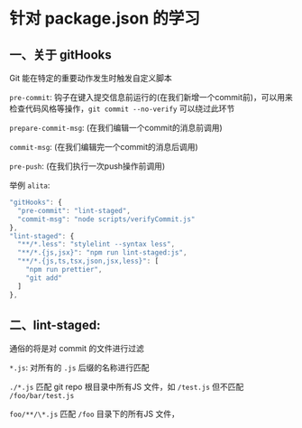 # 针对 package.json 的学习

## 一、关于 gitHooks

Git 能在特定的重要动作发生时触发自定义脚本

`pre-commit`: 钩子在键入提交信息前运行的(在我们新增一个commit前)，可以用来检查代码风格等操作，`git commit --no-verify` 可以绕过此环节

`prepare-commit-msg`: (在我们编辑一个commit的消息前调用)

`commit-msg`: (在我们编辑完一个commit的消息后调用)

`pre-push`: (在我们执行一次push操作前调用)

举例 `alita`: 

```js
"gitHooks": {
  "pre-commit": "lint-staged",
  "commit-msg": "node scripts/verifyCommit.js"
},
"lint-staged": {
  "**/*.less": "stylelint --syntax less",
  "**/*.{js,jsx}": "npm run lint-staged:js",
  "**/*.{js,ts,tsx,json,jsx,less}": [
    "npm run prettier",
    "git add"
  ]
},
```

## 二、lint-staged:

通俗的将是对 commit 的文件进行过滤

`*.js`: 对所有的 `.js` 后缀的名称进行匹配

`./*.js` 匹配 git repo 根目录中所有JS 文件，如 `/test.js` 但不匹配 `/foo/bar/test.js`

`foo/**/\*.js` 匹配 `/foo` 目录下的所有JS 文件，


